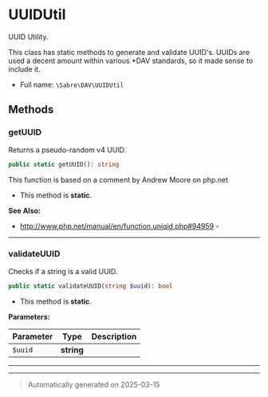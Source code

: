 
# UUIDUtil

UUID Utility.

This class has static methods to generate and validate UUID's.
UUIDs are used a decent amount within various *DAV standards, so it made
sense to include it.

* Full name: `\Sabre\DAV\UUIDUtil`




## Methods


### getUUID

Returns a pseudo-random v4 UUID.

```php
public static getUUID(): string
```

This function is based on a comment by Andrew Moore on php.net

* This method is **static**.








**See Also:**

* http://www.php.net/manual/en/function.uniqid.php#94959 - 

***

### validateUUID

Checks if a string is a valid UUID.

```php
public static validateUUID(string $uuid): bool
```



* This method is **static**.




**Parameters:**

| Parameter | Type | Description |
|-----------|------|-------------|
| `$uuid` | **string** |  |





***


***
> Automatically generated on 2025-03-15
